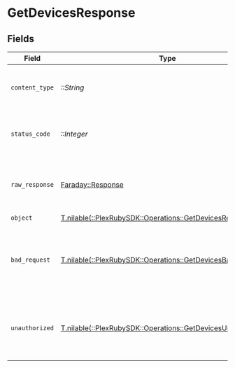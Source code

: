 # GetDevicesResponse


## Fields

| Field                                                                                                             | Type                                                                                                              | Required                                                                                                          | Description                                                                                                       |
| ----------------------------------------------------------------------------------------------------------------- | ----------------------------------------------------------------------------------------------------------------- | ----------------------------------------------------------------------------------------------------------------- | ----------------------------------------------------------------------------------------------------------------- |
| `content_type`                                                                                                    | *::String*                                                                                                        | :heavy_check_mark:                                                                                                | HTTP response content type for this operation                                                                     |
| `status_code`                                                                                                     | *::Integer*                                                                                                       | :heavy_check_mark:                                                                                                | HTTP response status code for this operation                                                                      |
| `raw_response`                                                                                                    | [Faraday::Response](https://www.rubydoc.info/gems/faraday/Faraday/Response)                                       | :heavy_check_mark:                                                                                                | Raw HTTP response; suitable for custom response parsing                                                           |
| `object`                                                                                                          | [T.nilable(::PlexRubySDK::Operations::GetDevicesResponseBody)](../../models/operations/getdevicesresponsebody.md) | :heavy_minus_sign:                                                                                                | Devices                                                                                                           |
| `bad_request`                                                                                                     | [T.nilable(::PlexRubySDK::Operations::GetDevicesBadRequest)](../../models/operations/getdevicesbadrequest.md)     | :heavy_minus_sign:                                                                                                | Bad Request - A parameter was not specified, or was specified incorrectly.                                        |
| `unauthorized`                                                                                                    | [T.nilable(::PlexRubySDK::Operations::GetDevicesUnauthorized)](../../models/operations/getdevicesunauthorized.md) | :heavy_minus_sign:                                                                                                | Unauthorized - Returned if the X-Plex-Token is missing from the header or query.                                  |